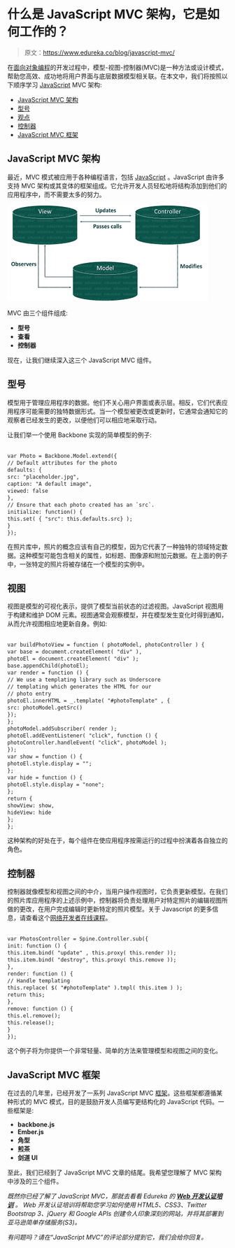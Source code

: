 # 什么是 JavaScript MVC 架构，它是如何工作的？

> 原文：<https://www.edureka.co/blog/javascript-mvc/>

在[面向对象编程](https://www.edureka.co/blog/javascript-object/)的开发过程中，模型-视图-控制器(MVC)是一种方法或设计模式，帮助您高效、成功地将用户界面与底层数据模型相关联。在本文中，我们将按照以下顺序学习 [JavaScript](https://www.edureka.co/javascript-jquery-training) MVC 架构:

*   [JavaScript MVC 架构](#javascriptmvc)
*   [型号](#models)
*   [观点](#views)
*   [控制器](#controllers)
*   [JavaScript MVC 框架](#framework)

## **JavaScript MVC 架构**

最近，MVC 模式被应用于各种编程语言，包括 [JavaScript](https://www.edureka.co/blog/javascript-tutorial/) 。JavaScript 由许多支持 MVC 架构或其变体的框架组成。它允许开发人员轻松地将结构添加到他们的应用程序中，而不需要太多的努力。

![MVC - JavaScript MVC - edureka](img/c978d16cee1466d6c4867d06a4ed7a08.png)

MVC 由三个组件组成:

*   **型号**
*   **查看**
*   **控制器**

现在，让我们继续深入这三个 JavaScript MVC 组件。

## **型号**

模型用于管理应用程序的数据。他们不关心用户界面或表示层。相反，它们代表应用程序可能需要的独特数据形式。当一个模型被更改或更新时，它通常会通知它的观察者已经发生的更改，以便他们可以相应地采取行动。

让我们举一个使用 Backbone 实现的简单模型的例子:

```

var Photo = Backbone.Model.extend({
// Default attributes for the photo
defaults: {
src: "placeholder.jpg",
caption: "A default image",
viewed: false
},
// Ensure that each photo created has an `src`.
initialize: function() {
this.set( { "src": this.defaults.src} );
}
});

```

在照片库中，照片的概念应该有自己的模型，因为它代表了一种独特的领域特定数据。这种模型可能包含相关的属性，如标题、图像源和附加元数据。在上面的例子中，一张特定的照片将被存储在一个模型的实例中。

## **视图**

视图是模型的可视化表示，提供了模型当前状态的过滤视图。JavaScript 视图用于构建和维护 DOM 元素。视图通常会观察模型，并在模型发生变化时得到通知，从而允许视图相应地更新自身。例如:

```

var buildPhotoView = function ( photoModel, photoController ) {
var base = document.createElement( "div" ),
photoEl = document.createElement( "div" );
base.appendChild(photoEl);
var render = function () {
// We use a templating library such as Underscore
// templating which generates the HTML for our
// photo entry
photoEl.innerHTML = _.template( "#photoTemplate" , {
src: photoModel.getSrc()
});
};
photoModel.addSubscriber( render );
photoEl.addEventListener( "click", function () {
photoController.handleEvent( "click", photoModel );
});
var show = function () {
photoEl.style.display = "";
};
var hide = function () {
photoEl.style.display = "none";
};
return {
showView: show,
hideView: hide
};
};

```

这种架构的好处在于，每个组件在使应用程序按需运行的过程中扮演着各自独立的角色。

## **控制器**

控制器就像模型和视图之间的中介，当用户操作视图时，它负责更新模型。在我们的照片库应用程序的上述示例中，控制器将负责处理用户对特定照片的编辑视图所做的更改，在用户完成编辑时更新特定的照片模型。关于 Javascript 的更多信息，请查看这个[网络开发者在线课程](https://www.edureka.co/masters-program/full-stack-developer-training)。

```

var PhotosController = Spine.Controller.sub({
init: function () {
this.item.bind( "update" , this.proxy( this.render ));
this.item.bind( "destroy", this.proxy( this.remove ));
},
render: function () {
// Handle templating
this.replace( $( "#photoTemplate" ).tmpl( this.item ) );
return this;
},
remove: function () {
this.el.remove();
this.release();
}
});

```

这个例子将为你提供一个非常轻量、简单的方法来管理模型和视图之间的变化。

## **JavaScript MVC 框架**

在过去的几年里，已经开发了一系列 JavaScript MVC [框架](https://www.edureka.co/blog/top-10-javascript-frameworks/)。这些框架都遵循某种形式的 MVC 模式，目的是鼓励开发人员编写更结构化的 JavaScript 代码。一些框架是:

*   **backbone.js**
*   **Ember.js**
*   **角型**
*   **煎茶**
*   **剑道 UI**

至此，我们已经到了 JavaScript MVC 文章的结尾。我希望您理解了 MVC 架构中涉及的三个组件。

*既然你已经了解了 JavaScript MVC，那就去看看 Edureka 的 **[Web 开发认证培训](https://www.edureka.co/complete-web-developer)** 。* *Web 开发认证培训将帮助您学习如何使用 HTML5、CSS3、Twitter Bootstrap 3、jQuery 和 Google APIs 创建令人印象深刻的网站，并将其部署到亚马逊简单存储服务(S3)。*

*有问题吗？请在“JavaScript MVC”的评论部分提到它，我们会给你回复。*
